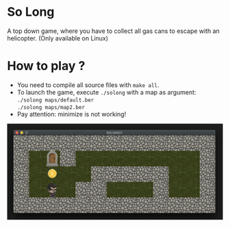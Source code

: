 # So Long
A top down game, where you have to collect all gas cans to escape with an helicopter. (Only available on Linux)

# How to play ?
- You need to compile all source files with `make all`.
- To launch the game, execute `./solong` with a map as argument: \
`./solong maps/default.ber` \
`./solong maps/map2.ber`
- Pay attention: minimize is not working!

![Game visual](/ressources/visual.png)

